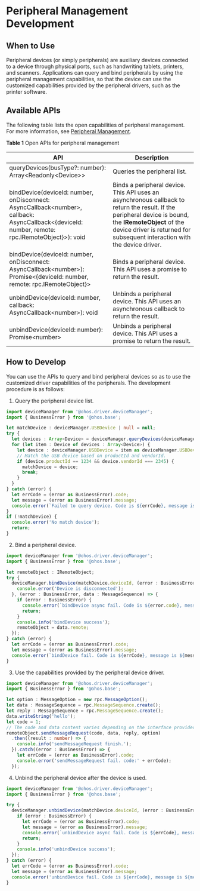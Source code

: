# Peripheral Management Development


## When to Use

Peripheral devices (or simply peripherals) are auxiliary devices connected to a device through physical ports, such as handwriting tablets, printers, and scanners. Applications can query and bind peripherals by using the peripheral management capabilities, so that the device can use the customized capabilities provided by the peripheral drivers, such as the printer software.


## Available APIs

The following table lists the open capabilities of peripheral management. For more information, see [Peripheral Management](../reference/apis/js-apis-driver-deviceManager.md).

**Table 1** Open APIs for peripheral management

| API                                                                                                                                                     | Description                                                                                   |
| ----------------------------------------------------------------------------------------------------------------------------------------------------------- | --------------------------------------------------------------------------------------- |
| queryDevices(busType?: number): Array&lt;Readonly&lt;Device&gt;&gt;                                                                                         | Queries the peripheral list.                                                                       |
| bindDevice(deviceId: number, onDisconnect: AsyncCallback&lt;number&gt;, callback: AsyncCallback&lt;{deviceId: number, remote: rpc.IRemoteObject}&gt;): void | Binds a peripheral device. This API uses an asynchronous callback to return the result. If the peripheral device is bound, the **IRemoteObject** of the device driver is returned for subsequent interaction with the device driver.|
| bindDevice(deviceId: number, onDisconnect: AsyncCallback&lt;number&gt;): Promise&lt;{deviceId: number, remote: rpc.IRemoteObject}&gt;                       | Binds a peripheral device. This API uses a promise to return the result.                                                                 |
| unbindDevice(deviceId: number, callback: AsyncCallback&lt;number&gt;): void                                                                                 | Unbinds a peripheral device. This API uses an asynchronous callback to return the result.                                                                             |
| unbindDevice(deviceId: number): Promise&lt;number&gt;                                                                                                       | Unbinds a peripheral device. This API uses a promise to return the result.                                                                             |


## How to Develop

You can use the APIs to query and bind peripheral devices so as to use the customized driver capabilities of the peripherals. The development procedure is as follows:


1. Query the peripheral device list.

  ```ts
  import deviceManager from '@ohos.driver.deviceManager';
  import { BusinessError } from '@ohos.base';

  let matchDevice : deviceManager.USBDevice | null = null;
  try {
    let devices : Array<Device> = deviceManager.queryDevices(deviceManager.BusType.USB);
    for (let item : Device of devices : Array<Device>) {
      let device : deviceManager.USBDevice = item as deviceManager.USBDevice;
      // Match the USB device based on productId and vendorId.
      if (device.productId == 1234 && device.vendorId === 2345) {
        matchDevice = device;
        break;
      }
    }
  } catch (error) {
    let errCode = (error as BusinessError).code;
    let message = (error as BusinessError).message;
    console.error(`Failed to query device. Code is ${errCode}, message is ${message}`);
  }
  if (!matchDevice) {
    console.error('No match device');
    return;
  }
  ```

2. Bind a peripheral device.

  ```ts
  import deviceManager from '@ohos.driver.deviceManager';
  import { BusinessError } from '@ohos.base';

  let remoteObject : IRemoteObject;
  try {
    deviceManager.bindDevice(matchDevice.deviceId, (error : BusinessError, data : MessageSequence) => {
      console.error('Device is disconnected');
    }, (error : BusinessError, data : MessageSequence) => {
      if (error : BusinessError) {
        console.error(`bindDevice async fail. Code is ${error.code}, message is ${error.message}`);
        return;
      }
      console.info('bindDevice success');
      remoteObject = data.remote;
    });
  } catch (error) {
    let errCode = (error as BusinessError).code;
    let message = (error as BusinessError).message;
    console.error(`bindDevice fail. Code is ${errCode}, message is ${message}`);
  }
   ```

3. Use the capabilities provided by the peripheral device driver.

  ```ts
  import deviceManager from '@ohos.driver.deviceManager';
  import { BusinessError } from '@ohos.base';

  let option : MessageOption = new rpc.MessageOption();
  let data : MessageSequence = rpc.MessageSequence.create();
  let reply : MessageSequence = rpc.MessageSequence.create();
  data.writeString('hello');
  let code = 1;
  // The code and data content varies depending on the interface provided by the driver.
  remoteObject.sendMessageRequest(code, data, reply, option)
    .then((result : number) => {
      console.info('sendMessageRequest finish.');
    }).catch((error : BusinessError) => {
      let errCode = (error as BusinessError).code;
      console.error('sendMessageRequest fail. code:' + errCode);
    });
  ```

4. Unbind the peripheral device after the device is used.

  ```ts
  import deviceManager from '@ohos.driver.deviceManager';
  import { BusinessError } from '@ohos.base';

  try {
    deviceManager.unbindDevice(matchDevice.deviceId, (error : BusinessError, data : MessageSequence) => {
      if (error : BusinessError) {
        let errCode = (error as BusinessError).code;
        let message = (error as BusinessError).message;
        console.error(`unbindDevice async fail. Code is ${errCode}, message is ${message}`);
        return;
      }
      console.info('unbindDevice success');
    });
  } catch (error) {
    let errCode = (error as BusinessError).code;
    let message = (error as BusinessError).message;
    console.error('unbindDevice fail. Code is ${errCode}, message is ${message}');
  }
  ```

